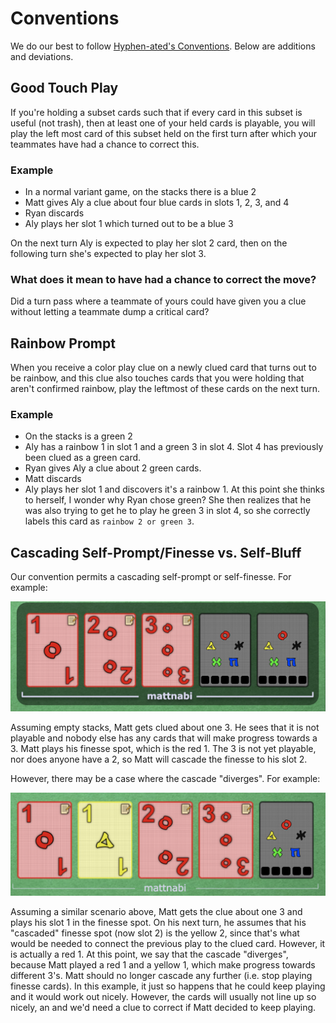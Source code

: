 # Conventions

We do our best to follow [Hyphen-ated's Conventions](https://github.com/Zamiell/hanabi-conventions/blob/master/Reference.md). Below are additions and deviations.

## Good Touch Play

If you're holding a subset cards such that if every card in this subset is useful (not trash), then at least one of your held cards is playable, you will play the left most card of this subset held on the first turn after which your teammates have had a chance to correct this.

### Example

- In a normal variant game, on the stacks there is a blue 2
- Matt gives Aly a clue about four blue cards in slots 1, 2, 3, and 4
- Ryan discards
- Aly plays her slot 1 which turned out to be a blue 3

On the next turn Aly is expected to play her slot 2 card, then on the following turn she's expected to play her slot 3.

### What does it mean to have had a chance to correct the move?

Did a turn pass where a teammate of yours could have given you a clue without letting a teammate dump a critical card?

## Rainbow Prompt 

When you receive a color play clue on a newly clued card that turns out to be rainbow, and this clue also touches cards that you were holding that aren't confirmed rainbow, play the leftmost of these cards on the next turn.

### Example

- On the stacks is a green 2
- Aly has a rainbow 1 in slot 1 and a green 3 in slot 4. Slot 4 has previously been clued as a green card.
- Ryan gives Aly a clue about 2 green cards.
- Matt discards
- Aly plays her slot 1 and discovers it's a rainbow 1. At this point she thinks to herself, I wonder why Ryan chose green? She then realizes that he was also trying to get he to play he green 3 in slot 4, so she correctly labels this card as `rainbow 2 or green 3`.

## Cascading Self-Prompt/Finesse vs. Self-Bluff

Our convention permits a cascading self-prompt or self-finesse. For example:

![Cascading Self-Finesse](/images/cascading_self_finesse.png)

Assuming empty stacks, Matt gets clued about one 3. He sees that it is not playable and nobody else has any cards that will make progress towards a 3. Matt plays his finesse spot, which is the red 1. The 3 is not yet playable, nor does anyone have a 2, so Matt will cascade the finesse to his slot 2.

However, there may be a case where the cascade "diverges". For example:

![Cascading Self-Lie](/images/cascading_self_lie.png)

Assuming a similar scenario above, Matt gets the clue about one 3 and plays his slot 1 in the finesse spot. On his next turn, he assumes that his "cascaded" finesse spot (now slot 2) is the yellow 2, since that's what would be needed to connect the previous play to the clued card. However, it is actually a red 1. At this point, we say that the cascade "diverges", because Matt played a red 1 and a yellow 1, which make progress towards different 3's. Matt should no longer cascade any further (i.e. stop playing finesse cards). In this example, it just so happens that he could keep playing and it would work out nicely. However, the cards will usually not line up so nicely, an and we'd need a clue to correct if Matt decided to keep playing.







